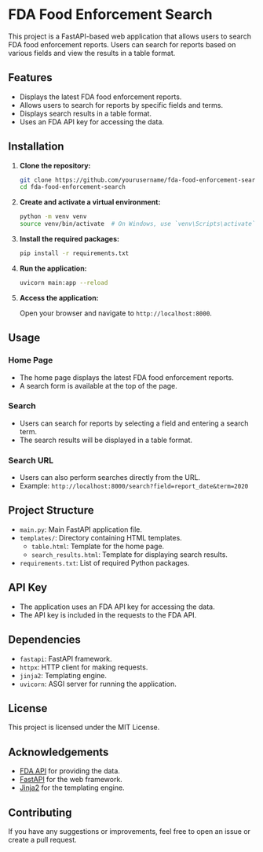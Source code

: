 # FDA Food Enforcement Search

This project is a FastAPI-based web application that allows users to search FDA food enforcement reports. Users can search for reports based on various fields and view the results in a table format.

## Features

- Displays the latest FDA food enforcement reports.
- Allows users to search for reports by specific fields and terms.
- Displays search results in a table format.
- Uses an FDA API key for accessing the data.

## Installation

1. **Clone the repository:**

    ```sh
    git clone https://github.com/yourusername/fda-food-enforcement-search.git
    cd fda-food-enforcement-search
    ```

2. **Create and activate a virtual environment:**

    ```sh
    python -m venv venv
    source venv/bin/activate  # On Windows, use `venv\Scripts\activate`
    ```

3. **Install the required packages:**

    ```sh
    pip install -r requirements.txt
    ```

4. **Run the application:**

    ```sh
    uvicorn main:app --reload
    ```

5. **Access the application:**

    Open your browser and navigate to `http://localhost:8000`.

## Usage

### Home Page

- The home page displays the latest FDA food enforcement reports.
- A search form is available at the top of the page.

### Search

- Users can search for reports by selecting a field and entering a search term.
- The search results will be displayed in a table format.

### Search URL

- Users can also perform searches directly from the URL.
- Example: `http://localhost:8000/search?field=report_date&term=2020`

## Project Structure

- `main.py`: Main FastAPI application file.
- `templates/`: Directory containing HTML templates.
  - `table.html`: Template for the home page.
  - `search_results.html`: Template for displaying search results.
- `requirements.txt`: List of required Python packages.

## API Key

- The application uses an FDA API key for accessing the data.
- The API key is included in the requests to the FDA API.

## Dependencies

- `fastapi`: FastAPI framework.
- `httpx`: HTTP client for making requests.
- `jinja2`: Templating engine.
- `uvicorn`: ASGI server for running the application.

## License

This project is licensed under the MIT License.

## Acknowledgements

- [FDA API](https://open.fda.gov/) for providing the data.
- [FastAPI](https://fastapi.tiangolo.com/) for the web framework.
- [Jinja2](https://jinja.palletsprojects.com/) for the templating engine.

## Contributing

If you have any suggestions or improvements, feel free to open an issue or create a pull request.

